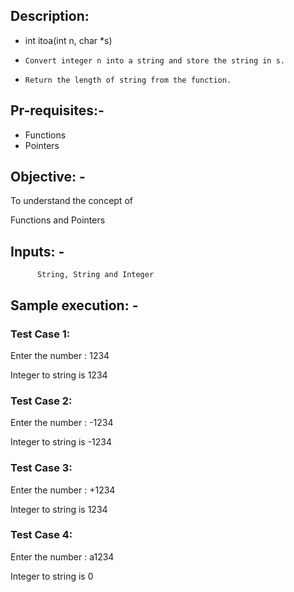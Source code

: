 ## Description:

* int itoa(int n, char *s)
*     Convert integer n into a string and store the string in s.
*     Return the length of string from the function.
## Pr-requisites:-
* Functions
* Pointers
## Objective: -

To understand the concept of

Functions and Pointers
## Inputs: -
          String, String and Integer
## Sample execution: -
### Test Case 1:

Enter the number : 1234

Integer to string is 1234

### Test Case 2:
Enter the number : -1234

Integer to string is -1234

### Test Case 3:
Enter the number : +1234

Integer to string is 1234

### Test Case 4:
Enter the number : a1234

Integer to string is 0
